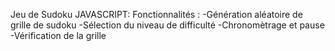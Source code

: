 Jeu de Sudoku JAVASCRIPT:
Fonctionnalités :
-Génération aléatoire de grille de sudoku
-Sélection du niveau de difficulté
-Chronomètrage et pause
-Vérification de la grille

